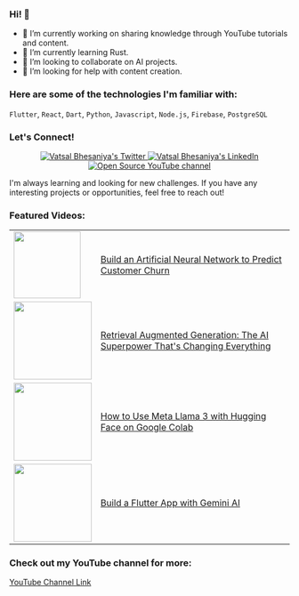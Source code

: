 ### Hi! 👋

- 🔭 I’m currently working on sharing knowledge through YouTube tutorials and content.
- 🌱 I’m currently learning Rust.
- 👯 I’m looking to collaborate on AI projects.
- 🤔 I’m looking for help with content creation.

### Here are some of the technologies I'm familiar with:

`Flutter`, `React`, `Dart`, `Python`, `Javascript`, `Node.js`, `Firebase`, `PostgreSQL`

### Let's Connect!

<p align="center">
  <a href="https://x.com/vatsalbhesaniya">
    <img src="https://img.shields.io/badge/Twitter-1DA1F2?logo=X&style=for-the-badge&color=222222" alt="Vatsal Bhesaniya's Twitter"/>
  </a>

  <a href="https://www.linkedin.com/in/vatsalbhesaniya/">
    <img src="https://img.shields.io/badge/LinkedIn-1DA1F2?logo=linkedin&style=for-the-badge&color=007EBB" alt="Vatsal Bhesaniya's LinkedIn"/>
  </a>

  <a href="https://www.youtube.com/channel/UCd97FNbWr2JnKcWKpZbdLmA">
    <img src="https://img.shields.io/badge/YouTube-1DA1F2?style=for-the-badge&logo=youtube&color=CE1312" alt="Open Source YouTube channel"/>
  </a>
</p>

I'm always learning and looking for new challenges. If you have any interesting projects or opportunities, feel free to reach out!

### Featured Videos:

<table>
<tr><td><a href="https://youtu.be/e-gQObVwkYk?si=AWyDGhdKMuNZ7Kjp"><img width="120px" src="https://i.ytimg.com/vi/e-gQObVwkYk/mqdefault.jpg"></a></td>
<td><a href="https://youtu.be/e-gQObVwkYk?si=AWyDGhdKMuNZ7Kjp">Build an Artificial Neural Network to Predict Customer Churn</a><br/></td></tr>
<tr><td><a href="https://youtu.be/rBbXcO5Rp2o?si=jOFHZidgmFC2rad0"><img width="140px" src="https://i.ytimg.com/vi_webp/rBbXcO5Rp2o/mqdefault.webp"></a></td>
<td><a href="https://youtu.be/rBbXcO5Rp2o?si=jOFHZidgmFC2rad0">Retrieval Augmented Generation: The AI Superpower That's Changing Everything</a><br/></td></tr>
<tr><td><a href="https://youtu.be/7iAe3DmIXJY?si=rmfIz9WNxnAOTybp"><img width="140px" src="https://i.ytimg.com/vi/7iAe3DmIXJY/mqdefault.jpg"></a></td>
<td><a href="https://youtu.be/7iAe3DmIXJY?si=rmfIz9WNxnAOTybp">How to Use Meta Llama 3 with Hugging Face on Google Colab</a><br/></td></tr>
<tr><td><a href="https://youtu.be/4sCa4ekLB5Q?si=QDLqSFzhBMfxV62m"><img width="140px" src="https://i.ytimg.com/vi_webp/4sCa4ekLB5Q/mqdefault.webp"></a></td>
<td><a href="https://youtu.be/4sCa4ekLB5Q?si=QDLqSFzhBMfxV62m">Build a Flutter App with Gemini AI</a><br/></td></tr>
</table>

### Check out my YouTube channel for more:

[YouTube Channel Link](https://www.youtube.com/channel/UCd97FNbWr2JnKcWKpZbdLmA)
